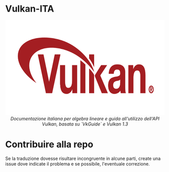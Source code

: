 # Vulkan-ITA
<p align="center">
<img src="Vulkan_Logo.png" alt="Logo" width="600" height="300"/><br>
<em>
  Documentazione italiana per algebra lineare e guida all'utilizzo dell'API Vulkan, basata su `VkGuide` e Vulkan 1.3
</em>
</p>



# Contribuire alla repo

Se la traduzione dovesse risultare incongruente in alcune parti, create una issue dove indicate il problema e se possibile, l'eventuale correzione.
